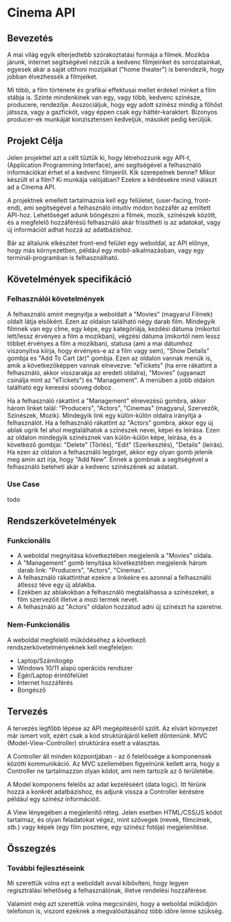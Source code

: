 # Cinema API
## Bevezetés
A mai világ egyik elterjedtebb szórakoztatási formája a filmek. Mozikba járunk, internet segítségével nézzük a kedvenc filmjeinket és sorozatainkat, egyesek akár a saját otthoni mozijaikat ("home theater") is berendezik, hogy jobban élvezhessék a filmjeiket.

Mi több, a film története és grafikai effektusai mellet érdekel minket a film stábja is. Szinte mindenkinek van egy, vagy több, kedvenc színésze, producere, rendezője. Asszociáljuk, hogy egy adott színész mindig a főhőst játssza, vagy a gazfickót, vagy éppen csak egy háttér-karaktert. Bizonyos producer-ek munkáját konzisztensen kedveljük, másokét pedig kerüljük.
## Projekt Célja
Jelen projekttel azt a célt tűztűk ki, hogy létrehozzunk egy API-t, (Application Programming Interface), ami segítségével a felhasználó információkat érhet el a kedvenc filmjeiről. Kik szerepelnek benne? Mikor készült el a film? Ki munkája valójában? Ezekre a kérdésekre mind választ ad a Cinema API.

A projektnek emellett tartalmaznia kell egy felületet, (user-facing, front-end), ami segítségével a felhasználó intuitív módon hozzáfér az említett API-hoz. Lehetőséget adunk böngészni a filmek, mozik, színészek között, és a megfelelő hozzáférésű felhasználó akár frissítheti is az adatokat, vagy új információt adhat hozzá az adatbázishoz.

Bár az általunk elkészítet front-end felület egy weboldal, az API előnye, hogy más környezetben, például egy mobil-alkalmazásban, vagy egy terminál-programban is felhasználható. 
## Követelmények specifikáció
### Felhasználói követelmények
A felhasználó amint megnyitja a weboldalt a "Movies" (magyarul Filmek) oldalt látja elsőként. Ezen az oldalon található négy darab film. Mindegyik filmnek van egy cÍme, egy képe, egy kategóriája, kezdési dátuma (mikortol lett/lessz érvényes a film a mozikban), végzési dátuma (mikortól nem lessz többet érvényes a film a mozikban), statusa (ami a mai dátumhoz viszonyítva kiírja, hogy érvényes-e az a film vagy sem), "Show Details" gombja es "Add To Cart (ár)" gombja. Ezen az oldalon vannak menük is, amik a következőképpen vannak elnevezve: "eTickets" (ha erre rákattint a felhasználó, akkor visszarakja az eredeti oldalra), "Movies" (ugyanazt csinálja mint az "eTickets") és "Management". A menüben a jobb oldalon található egy keresési söoveg doboz.

Ha a felhasználó rákattint a "Management" elnevezésü gombra, akkor három linket talál: "Producers", "Actors", "Cinemas" (magyarul, Szervezők, Szinészek, Mozik). Mindegyik link egy külön-külön oldalra irányitja a felhasználót. Ha a felhasználó rákattint az "Actors" gombra, akkor egy új ablak ugrik fel ahol megtalálhatok a színészek nevei, képei és leírása. Ezen az oldalon mindegyik szinésznek van külön-külön képe, leírása, és a következő gombjai: "Delete" (Törlés), "Edit" (Szerkesztés), "Details" (leírás). Ha ezen az oldalon a felhasználó legörget, akkor egy olyan gomb jelenik meg amin azt írja, hogy "Add New". Ennek a gombnak a segítségével a felhasználó beteheti akár a kedvenc szinészének az adatait.
### Use Case
todo

## Rendszerkövetelmények
### Funkcionális

- A weboldal megnyitása következtében megjelenik a "Movies" oldala.
- A "Management" gomb lenyitása következtében megjelenik három darab link: "Producers", "Actors", "Cinemas".
- A felhasználó rákattinthat ezekre a linkekre es azonnal a felhasználó átlessz téve egy új ablakba.
- Ezekben az ablakokban a felhasználó megtalálhassa a színészeket, a film szervezőit illetve a mozi termek nevét.
- A felhasználó az "Actors" oldalon hozzátud adni új színészt ha szeretne.

### Nem-Funkcionális
A weboldal megfelelő müködéséhez a következő rendszerkövetelményeknek kell megfeleljen:


- Laptop/Számítogép
- Windows 10/11 alapú operációs rendszer
- Egér/Laptop érintőfelület
- Internet hozzáférés
- Bongésző

## Tervezés
A tervezés legfőbb lépése az API megépítéséről szólt. Az elvárt környezet már ismert volt, ezért csak a kód struktúrájáról kellett döntenünk. MVC (Model-View-Controller) struktúrára esett a választás.

A Controller áll minden központjában - az ő felelőssége a komponensek közötti kommunikáció. Az MVC szellemében figyelnünk kellett arra, hogy a Controller ne tartalmazzon olyan kódot, ami nem tartozik az ő területébe.

A Model komponens felelős az adat kezeléséért (data logic). Itt férünk hozzá a konkrét adatbázishoz, és adjunk vissza a Controller kérésére például egy színész információit.

A View lényegében a megjelenítő réteg. Jelen esetben HTML/CSS/JS kódot tartalmaz, és olyan feladatokat végez, mint szövegek (nevek, filmcímek, stb.) vagy képek (egy film posztere, egy színész fotója) megjelenítése.

## Összegzés
### További fejlesztéseink
Mi szerettük volna ezt a weboldalt avval kibővíteni, hogy legyen regisztrálási lehetőség a felhasználónak, illetve rendelési hozzáférése.

Valamint még azt szerettük volna megcsinálni, hogy a weboldal működjön telefonon is, viszont ezeknek a megvalósításához több időre lenne szükség.






